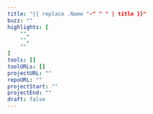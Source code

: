```yaml
---
title: "{{ replace .Name "-" " " | title }}"
buzz: ""
highlights: [
    "",
    "",
    ""
]
tools: []
toolURLs: []
projectURL: ""
repoURL: ""
projectStart: "" 
projectEnd: ""
draft: false
---
```

